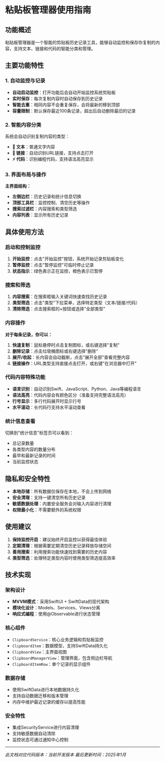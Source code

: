 # 粘贴板管理器使用指南

## 功能概述
粘贴板管理器是一个智能的剪贴板历史记录工具，能够自动监控和保存你复制的内容，支持文本、链接和代码的智能分类和管理。

## 主要功能特性

### 1. 自动监控与记录
- **自动启动监控**：打开功能后会自动开始监控系统剪贴板
- **实时保存**：每次复制内容时自动保存到历史记录
- **智能去重**：相同内容不会重复保存，会将最新的移到顶部
- **容量限制**：默认保存最近100条记录，超出后自动删除最旧的记录

### 2. 智能内容分类
系统会自动识别复制内容的类型：

- **📄 文本**：普通文字内容
- **🔗 链接**：自动识别URL链接，支持点击打开
- **⚡ 代码**：识别编程代码，支持语法高亮显示

### 3. 界面布局与操作

**主界面结构：**
- **左侧边栏**：历史记录和统计信息切换
- **顶部工具栏**：监控控制、清空历史等操作
- **搜索过滤栏**：内容搜索和类型筛选
- **内容列表**：显示所有历史记录

## 具体使用方法

### 启动和控制监控
1. **开始监控**：点击"开始监控"按钮，系统开始记录剪贴板变化
2. **暂停监控**：点击"暂停监控"可临时停止记录
3. **状态指示**：绿色表示正在监控，橙色表示已暂停

### 搜索和筛选
1. **内容搜索**：在搜索框输入关键词快速查找历史记录
2. **类型筛选**：点击"类型"下拉菜单，选择特定类型（文本/链接/代码）
3. **清除筛选**：点击搜索框的×按钮或选择"全部类型"

### 内容操作
**对于每条记录，你可以：**
1. **快速复制**：鼠标悬停时点击复制图标，或右键选择"复制"
2. **删除记录**：点击垃圾桶图标或右键选择"删除"
3. **展开/收起**：长内容会自动截断，点击"展开全部"查看完整内容
4. **链接操作**：URL类型支持直接点击打开，或右键"在浏览器中打开"

### 代码内容特殊功能
- **语言识别**：自动识别Swift、JavaScript、Python、Java等编程语言
- **语法高亮**：代码内容会有颜色区分（准备支持完整语法高亮）
- **行号显示**：多行代码展开时显示行号
- **水平滚动**：长代码行支持水平滚动查看

### 统计信息查看
切换到"统计信息"标签页可以看到：
- 总记录数量
- 各类型内容的数量分布
- 最早和最新记录的时间
- 当前监控状态

## 隐私和安全特性
- **本地存储**：所有数据仅保存在本地，不会上传到网络
- **安全清理**：支持一键清空所有历史记录
- **敏感数据处理**：内置安全服务会对输入内容进行清理
- **权限最小化**：不需要额外的系统权限

## 使用建议
1. **保持监控开启**：建议始终开启监控以获得最佳体验
2. **定期清理**：根据需要定期清空历史记录释放存储空间
3. **善用搜索**：利用搜索功能快速找到需要的历史内容
4. **类型筛选**：处理特定类型内容时使用类型筛选提高效率

## 技术实现

### 架构设计
- **MVVM模式**：采用SwiftUI + SwiftData的现代架构
- **模块化设计**：Models、Services、Views分离
- **响应式编程**：使用@Observable进行状态管理

### 核心组件
- `ClipboardService`：核心业务逻辑和剪贴板监控
- `ClipboardItem`：数据模型，支持SwiftData持久化
- `ClipboardView`：主界面视图
- `ClipboardManagerView`：管理界面，包含侧边栏导航
- `ClipboardItemRow`：单个记录的显示组件

### 数据存储
- 使用SwiftData进行本地数据持久化
- 支持自动数据迁移和版本管理
- 内存中维护最近记录的缓存以提高性能

### 安全特性
- 集成SecurityService进行内容清理
- 支持敏感数据自动清除
- 监控状态可通过通知中心控制

---

*此文档对应代码版本：当前开发版本*
*最后更新时间：2025年1月*